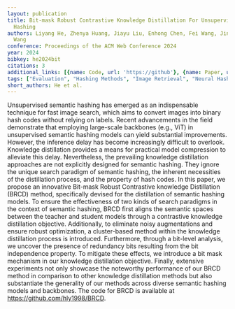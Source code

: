 ```yaml
---
layout: publication
title: Bit-mask Robust Contrastive Knowledge Distillation For Unsupervised Semantic
  Hashing
authors: Liyang He, Zhenya Huang, Jiayu Liu, Enhong Chen, Fei Wang, Jing Sha, Shijin
  Wang
conference: Proceedings of the ACM Web Conference 2024
year: 2024
bibkey: he2024bit
citations: 3
additional_links: [{name: Code, url: 'https://github'}, {name: Paper, url: 'https://arxiv.org/abs/2403.06071'}]
tags: ["Evaluation", "Hashing Methods", "Image Retrieval", "Neural Hashing", "Scalability", "Unsupervised"]
short_authors: He et al.
---
```

Unsupervised semantic hashing has emerged as an indispensable technique for
fast image search, which aims to convert images into binary hash codes without
relying on labels. Recent advancements in the field demonstrate that employing
large-scale backbones (e.g., ViT) in unsupervised semantic hashing models can
yield substantial improvements. However, the inference delay has become
increasingly difficult to overlook. Knowledge distillation provides a means for
practical model compression to alleviate this delay. Nevertheless, the
prevailing knowledge distillation approaches are not explicitly designed for
semantic hashing. They ignore the unique search paradigm of semantic hashing,
the inherent necessities of the distillation process, and the property of hash
codes. In this paper, we propose an innovative Bit-mask Robust Contrastive
knowledge Distillation (BRCD) method, specifically devised for the distillation
of semantic hashing models. To ensure the effectiveness of two kinds of search
paradigms in the context of semantic hashing, BRCD first aligns the semantic
spaces between the teacher and student models through a contrastive knowledge
distillation objective. Additionally, to eliminate noisy augmentations and
ensure robust optimization, a cluster-based method within the knowledge
distillation process is introduced. Furthermore, through a bit-level analysis,
we uncover the presence of redundancy bits resulting from the bit independence
property. To mitigate these effects, we introduce a bit mask mechanism in our
knowledge distillation objective. Finally, extensive experiments not only
showcase the noteworthy performance of our BRCD method in comparison to other
knowledge distillation methods but also substantiate the generality of our
methods across diverse semantic hashing models and backbones. The code for BRCD
is available at https://github.com/hly1998/BRCD.